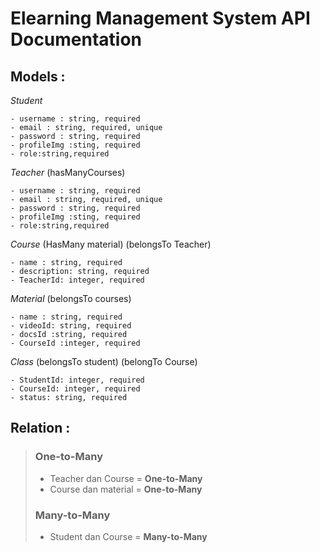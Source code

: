 # Elearning Management System API Documentation

## Models :

_Student_
```
- username : string, required
- email : string, required, unique
- password : string, required
- profileImg :sting, required
- role:string,required
```

_Teacher_ (hasManyCourses)
```
- username : string, required
- email : string, required, unique
- password : string, required
- profileImg :sting, required
- role:string,required
```

_Course_ (HasMany material) (belongsTo Teacher)
```
- name : string, required
- description: string, required
- TeacherId: integer, required
```
_Material_ (belongsTo courses)
```
- name : string, required
- videoId: string, required
- docsId :string, required
- CourseId :integer, required
```

_Class_ (belongsTo student) (belongTo Course)
```
- StudentId: integer, required
- CourseId: integer, required
- status: string, required
```


## Relation :

>### **One-to-Many**
>- Teacher dan Course = **One-to-Many**
>- Course dan material = **One-to-Many**
>### **Many-to-Many**
>- Student dan Course = **Many-to-Many**

